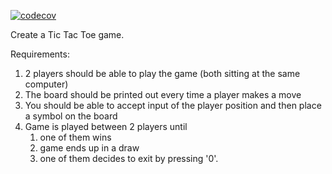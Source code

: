 [![codecov](https://codecov.io/gh/ketan55patil/python_practice/branch/master/graph/badge.svg)](https://codecov.io/gh/ketan55patil/python_practice/branch/master)

Create a Tic Tac Toe game.

Requirements:
1. 2 players should be able to play the game (both sitting at the same computer)
1. The board should be printed out every time a player makes a move
1. You should be able to accept input of the player position and then place a symbol on the board
1. Game is played between 2 players until 
   1. one of them wins
   1. game ends up in a draw
   1. one of them decides to exit by pressing '0'.
